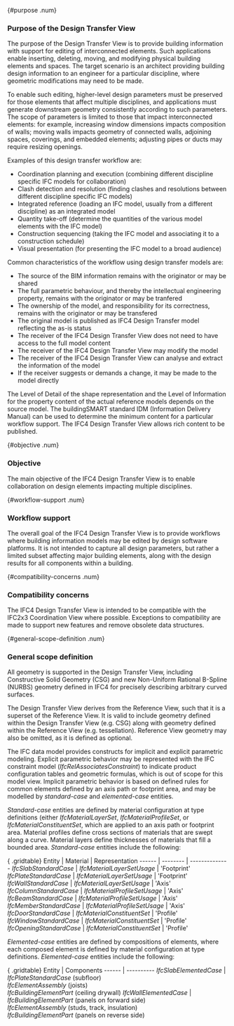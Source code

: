 ﻿{#purpose .num}
### Purpose of the Design Transfer View
The purpose of the Design Transfer View is to provide building information with support for editing of interconnected elements. Such applications enable inserting, deleting, moving, and modifying physical building elements and spaces. The target scenario is an architect providing building design information to an engineer for a particular discipline, where geometric modifications may need to be made.

To enable such editing, higher-level design parameters must be preserved for those elements that affect multiple disciplines, and applications must generate downstream geometry consistently according to such parameters. The scope of parameters is limited to those that impact interconnected elements: for example, increasing window dimensions impacts composition of walls; moving walls impacts geometry of connected walls, adjoining spaces, coverings, and embedded elements; adjusting pipes or ducts may require resizing openings.

Examples of this design transfer workflow are:

* Coordination planning and execution (combining different discipline specific IFC models for collaboration)
* Clash detection and resolution (finding clashes and resolutions between different discipline specific IFC models)
* Integrated reference (loading an IFC model, usually from a different discipline) as an integrated model
* Quantity take-off (determine the quantities of the various model elements with the IFC model)
* Construction sequencing (taking the IFC model and associating it to a construction schedule)
* Visual presentation (for presenting the IFC model to a broad audience)

Common characteristics of the workflow using design transfer models are:

* The source of the BIM information remains with the originator or may be shared
* The full parametric behaviour, and thereby the intellectual engineering property, remains with the originator or may be tranfered
* The ownership of the model, and responsibility for its correctness, remains with the originator or may be transfered
* The original model is published as IFC4 Design Transfer model reflecting the as-is status
* The receiver of the IFC4 Design Transfer View does not need to have access to the full model content
* The receiver of the IFC4 Design Transfer View may modify the model
* The receiver of the IFC4 Design Transfer View can analyse and extract the information of the model
* If the receiver suggests or demands a change, it may be made to the model directly

The Level of Detail of the shape representation and the Level of Information for the property content of the actual reference models depends on the source model. The buildingSMART standard IDM (Information Delivery Manual) can be used to determine the minimum content for a particular workflow support. The IFC4 Design Transfer View allows rich content to be published.

{#objective .num}
### Objective
The main objective of the IFC4 Design Transfer View is to enable collaboration on design elements impacting multiple disciplines.

{#workflow-support .num}
### Workflow support
The overall goal of the IFC4 Design Transfer View is to provide workflows where building information models may be edited by design software platforms. It is not intended to capture all design parameters, but rather a limited subset affecting major building elements, along with the design results for all components within a building.

{#compatibility-concerns .num}
### Compatibility concerns
The IFC4 Design Transfer View is intended to be compatible with the IFC2x3 Coordination View where possible. Exceptions to compatibility are made to support new features and remove obsolete data structures.

{#general-scope-definition .num}
### General scope definition
All geometry is supported in the Design Transfer View, including Constructive Solid Geometry (CSG) and new Non-Uniform Rational B-Spline (NURBS) geometry defined in IFC4 for precisely describing arbitrary curved surfaces.

The Design Transfer View derives from the Reference View, such that it is a superset of the Reference View. It is valid to include geometry defined within the Design Transfer View (e.g. CSG) along with geometry defined within the Reference View (e.g. tessellation). Reference View geometry may also be omitted, as it is defined as optional.

The IFC data model provides constructs for implicit and explicit parametric modeling. Explicit parametric behavior may be represented with the IFC constraint model (_IfcRelAssociatesConstraint_) to indicate product configuration tables and geometric formulas, which is out of scope for this model view. Implicit parametric behavior is based on defined rules for common elements defined by an axis path or footprint area, and may be modelled by _standard-case_ and _elemented-case_ entities.

_Standard-case_ entities are defined by material configuration at type definitions (either _IfcMaterialLayerSet_, _IfcMaterialProfileSet_, or _IfcMaterialConstituentSet_, which are applied to an axis path or footprint area. Material profiles define cross sections of materials that are swept along a curve. Material layers define thicknesses of materials that fill a bounded area. _Standard-case_ entities include the following:

{ .gridtable}
Entity | Material | Representation
------ | -------- | --------------
_IfcSlabStandardCase_ | _IfcMaterialLayerSetUsage_ | 'Footprint'
_IfcPlateStandardCase_ | _IfcMaterialLayerSetUsage_ | 'Footprint'
_IfcWallStandardCase_ | _IfcMaterialLayerSetUsage_ | 'Axis'
_IfcColumnStandardCase_ | _IfcMaterialProfileSetUsage_ | 'Axis'
_IfcBeamStandardCase_ | _IfcMaterialProfileSetUsage_ | 'Axis'
_IfcMemberStandardCase_ | _IfcMaterialProfileSetUsage_ | 'Axis'
_IfcDoorStandardCase_ | _IfcMaterialConstituentSet_ | 'Profile'
_IfcWindowStandardCase_ | _IfcMaterialConstituentSet_ | 'Profile'
_IfcOpeningStandardCase_ | _IfcMaterialConstituentSet_ | 'Profile'


_Elemented-case_ entities are defined by compositions of elements, where each composed element is defined by material configuration at type definitions. _Elemented-case_ entities include the following:

{ .gridtable}
Entity | Components
------ | ----------
_IfcSlabElementedCase_ | _IfcPlateStandardCase_ (subfloor)<br/>_IfcElementAssembly_ (joists)<br/>_IfcBuildingElementPart_ (ceiling drywall)
_IfcWallElementedCase_ | _IfcBuildingElementPart_ (panels on forward side)<br/>_IfcElementAssembly_ (studs, track, insulation)<br/>_IfcBuildingElementPart_ (panels on reverse side)
